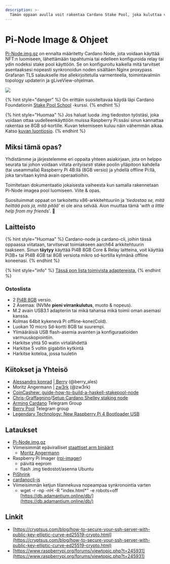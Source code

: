 ```yaml
---
description: >-
  Tämän oppaan avulla voit rakentaa Cardano Stake Pool, joka kuluttaa vain 4 wattia per Pi. Pi-Node.img.gz:n referenssiopas (reference guide for the Pi-Node.img.gz).
---
```


# Pi-Node Image & Ohjeet

[Pi-Node.img.gz](https://db.adamantium.online/Pi-Node.img.gz) on ennalta määritetty Cardano Node, jota voidaan käyttää NFT:n luomiseen, lähettämään tapahtumia tai edelleen konfiguroida relay tai ydin nodeksi stake pool käyttöön. Se on konfiguroitu kaikella mitä tarvitset asentaaksesi nopeasti synkronoidun noden sisältäen Nginx proxypass Grafanan TLS salaukselle itse allekirjoitetulla varmenteella, toimintavalmiin topology updaterin ja gLiveView-ohjelman.

![](../../.gitbook/assets/photo_2021-03-09-13.40.29.jpeg)

{% hint style="danger" %}
On erittäin suositeltavaa käydä läpi Cardano Foundationin [Stake Pool School](https://cardano-foundation.gitbook.io/stake-pool-course/) -kurssi.
{% endhint %}

{% hint style="Huomaa" %}
Jos haluat luoda .img tiedoston työstäsi, joka voidaan ottaa uudelleenkäyttöön muissa Raspberry Pi:ssäsi sinun kannattaa rakentaa se 8GB sd-kortille. Kuvan tekemiseen kuluu näin vähemmän aikaa. Katso [kuvan luontiosio](https://app.gitbook.com/@ada-pi/s/raspi-spo/intermediate-guide/pi-pool-tutorial/create-.img-file).
{% endhint %}

## Miksi tämä opas?

Yhdistämme ja järjestelemme eri oppaita yhteen asiakirjaan, jota on helppo seurata tai johon voidaan viitata _erityisesti_ stake poolin ylläpitoon kahdella \(tai useammalla\) Raspberry Pi 4B:llä \(8GB versio\) ja yhdellä offline Pi:llä, joka tarvitaan kylmä avain operaatioihin.

Toimitetaan dokumentaatio jokaisesta vaiheesta kun samalla rakennetaan Pi-Node imagea pool luomiseen. Viite & opas.

Suosituimmat oppaat on tarkoitettu x86-arkkitehtuuriin ja '_tiedostaa se, mitä heittää pois ja, mitä pitää_' ei ole aina selvää. Aion muuttaa tämä '_with a little help from my friends_'. 🎸

## Laitteisto

{% hint style="Huomaa" %}
Cardano-node ja cardano-cli, joihin tässä oppaassa viitataan, tarvitsevat toimiakseen aarch64 arkkitehtuurin taakseen. Sinun **täytyy** käyttää Pi4B 8GB Core & Relay laitteina, voit käyttää Pi3B+ tai PI4B 4GB tai 8GB versiota mikro sd-kortilla kylmänä offline koneenasi.
{% endhint %}

{% hint style="info" %}
[Tässä pon lista toimivista adaptereista.](https://jamesachambers.com/raspberry-pi-4-usb-boot-config-guide-for-ssd-flash-drives/)
{% endhint %}

### Ostoslista

* 2 [Pi4B 8GB](https://thepihut.com/products/raspberry-pi-4-model-b?variant=31994565689406) versio.
* 2 Asemaa: \(NVMe **pieni virrankulutus**, muoto & nopeus\).
* M.2 avain USB3.1 adapteriin tai mikä tahansa mikä toimii oman asemasi kanssa.
* Kolmas 64bit kykenevä Pi offline-kone\(Cold\).
* Luokan 10 micro Sd-kortti 8GB tai suurempi.
* Ylimääräisiä USB flash-asemia avainten ja konfiguraatioiden varmuuskopiointiin.
* Harkitse yhtä 50 watin virtalähdettä
* Harkitse 5 voltin gigabitin kytkintä
* Harkitse koteloa, jossa tuuletin

## Kiitokset ja Yhteisö

* [Alessandro konrad](https://github.com/alessandrokonrad) \|[ Berry](https://adapools.org/pool/2a748e3885f6f73320ad16a8331247b81fe01b8d39f57eec9caa5091) \(@berry\_ales\)
* Moritz Angermann \| [zw3rk](https://adapools.org/pool/e2c17915148f698723cb234f3cd89e9325f40b89af9fd6e1f9d1701a) \(@zw3rk\)
* [CoinCashew: guide-how-to-build-a-haskell-stakepool-node](https://www.coincashew.com/coins/overview-ada/guide-how-to-build-a-haskell-stakepool-node)
* [Chris-Graffagnino](https://github.com/Chris-Graffagnino)/[Setup Cardano Shelley staking node](https://github.com/Chris-Graffagnino/Jormungandr-for-Newbs/blob/master/docs/jormungandr_node_setup_guide.md)
* [Arming Cardano](https://t.me/joinchat/FeKTCBu-pn5OUZUz4joF2w) Telegram Group
* [Berry Pool](https://t.me/berry_pool) Telegram group
* [Legendary Technology: New Raspberry Pi 4 Bootloader USB](https://jamesachambers.com/new-raspberry-pi-4-bootloader-usb-network-boot-guide/)

## Lataukset

* [Pi-Node.img.gz](https://db.adamantium.online/Pi-Node.img.gz)
* Viimeisimmät epäviralliset [staattiset arm binäärit](https://ci.zw3rk.com/build/1758)
  * [Moritz Angermann](https://t.me/joinchat/FeKTCBu-pn5OUZUz4joF2w)
* Raspberry Pi Imager \([rpi-imager](https://github.com/raspberrypi/rpi-imager)\)
  * päivitä eeprom
  * flash .img tiedostot/asenna Ubuntu
* [PiShrink](https://github.com/Drewsif/PiShrink)
* [cardanocli-js](https://docs.pipool.online/)
* Viimeisimmän ketjun tilannekuva nopeampaa synkronointia varten
  * wget -r -np -nH -R "index.html\*" -e robots=off [https://db.adamantium.online/db/](https://db.adamantium.online/db/)

## Linkit

* [https://cryptsus.com/blog/how-to-secure-your-ssh-server-with-public-key-elliptic-curve-ed25519-crypto.html](https://cryptsus.com/blog/how-to-secure-your-ssh-server-with-public-key-elliptic-curve-ed25519-crypto.html)
* [https://www.raspberrypi.org/forums/viewtopic.php?t=245931](https://www.raspberrypi.org/forums/viewtopic.php?t=245931)

